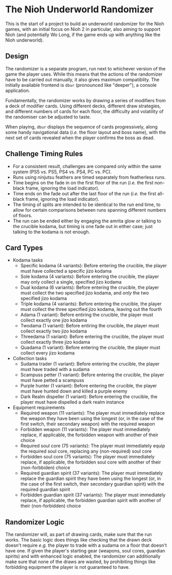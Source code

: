 # The Nioh Underworld Randomizer

This is the start of a project to build an underworld randomizer for the Nioh games, with an initial focus on Nioh 2 in particular, also aiming to support Nioh (and potentially Wo Long, if the game ends up with anything like the Nioh underworld).

## Design

The randomizer is a separate program, run next to whichever version of the game the player uses. While this means that the actions of the randomizer have to be carried out manually, it also gives maximum compatiblity. The initially available frontend is `dbur` (pronounced like "deeper"), a console application.

Fundamentally, the randomizer works by drawing a series of modifiers from a deck of modifier cards. Using different decks, different draw strategies, and different numbers of cards for each floor, the difficulty and volatility of the randomiser can be adjusted to taste.

When playing, `dbur` displays the sequence of cards progressively, along some handy navigational data (_i.e._ the floor layout and boss name), with the next set of cards revealed when the player confirms the boss as dead.

## Challenge Timing Rules

- For a consistent result, challenges are compared only within the same system (PS5 vs. PS5, PS4 vs. PS4, PC vs. PC).
- Runs using ninjutsu feathers are timed separately from featherless runs.
- Time begins on the fade in on the first floor of the run (_i.e._ the first non-black frame, ignoring the load indicator).
- Time ends on the fade out after the last floor of the run (_i.e._ the first all-black frame, ignoring the load indicator).
- The timing of splits are intended to be identical to the run end time, to allow for certain comparisons between runs spanning different numbers of floors.
- The run can be ended either by engaging the amrita glow or talking to the crucible kodama, but timing is one fade out in either case; just talking to the kodama is not enough.

## Card Types

* Kodama tasks
  - Specific kodama (4 variants): Before entering the crucible, the player must have collected a specific jizo kodama
  - Sole kodama (4 variants): Before entering the crucible, the player may only collect a single, specified jizo kodama
  - Dual kodama (6 variants): Before entering the crucible, the player must collect the two specified jizo kodama, and _only_ the two specified jizo kodama
  - Triple kodama (4 variants): Before entering the crucible, the player must collect the three specified jizo kodama, leaving out the fourth
  - Adama (1 variant): Before entiring the crucible, the player must collect exactly one jizo kodama
  - Twodama (1 variant): Before entiring the crucible, the player must collect exactly two jizo kodama
  - Threedama (1 variant): Before entering the crucible, the player must collect exactly three jizo kodama
  - Quadama (1 variant): Before entering the crucible, the player must collect every jizo kodama
* Collection tasks
  - Sudama trader (1 variant): Before entering the crucible, the player must have traded with a sudama
  - Scampuss petter (1 variant): Before entering the crucible, the player must have petted a scampuss
  - Purple hunter (1 variant): Before entering the crucible, the player must have hunted down and killed a purple enemy
  - Dark Realm dispeller (1 variant): Before entering the crucible, the player must have dispelled a dark realm instance
* Equipment requirements
  - Required weapon (11 variants): The player must immediately replace the weapon they have been using the longest (or, in the case of the first switch, their secondary weapon) with the required weapon
  - Forbidden weapon (11 variants): The player must immediately replace, if applicable, the forbidden weapon with another of their choice
  - Required soul core (75 variants): The player must immediately equip the required soul core, replacing any (non-required) soul core
  - Forbidden soul core (75 variants): The player must immediately replace, if applicable, the forbidden soul core with another of their (non-forbbiden) choice
  - Required guardian spirit (37 variants): The player must immediately replace the guardian spirit they have been using the longest (or, in the case of the first switch, their secondary guardian spirit) with the required guardian spirit
  - Forbidden guardian spirit (37 variants): The player must immediately replace, if applicable, the forbidden guardian spirit with another of their (non-forbidden) choice

## Randomizer Logic

The randomizer will, as part of drawing cards, make sure that the run works. The basic logic does things like checking that the drawn deck doesn't require _e.g._ the player to trade with a sudama on a floor that doesn't have one. If given the player's starting gear (weapons, soul cores, guardian spirits) and with enhanced logic enabled, the randomizer can additionally make sure that none of the draws are wasted, by prohibiting things like forbidding equipment the player is not guaranteed to have.
